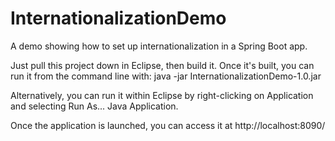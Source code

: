 # InternationalizationDemo
A demo showing how to set up internationalization in a Spring Boot app.

Just pull this project down in Eclipse, then build it. Once it's built, you can run it from the command line with:
java -jar InternationalizationDemo-1.0.jar

Alternatively, you can run it within Eclipse by right-clicking on Application and selecting Run As... Java Application.

Once the application is launched, you can access it at http://localhost:8090/
